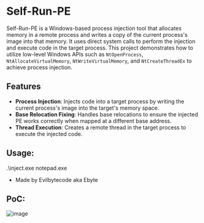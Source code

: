 # Self-Run-PE

Self-Run-PE is a Windows-based process injection tool that allocates memory in a remote process and writes a copy of the current process's image into that memory. It uses direct system calls to perform the injection and execute code in the target process. This project demonstrates how to utilize low-level Windows APIs such as `NtOpenProcess`, `NtAllocateVirtualMemory`, `NtWriteVirtualMemory`, and `NtCreateThreadEx` to achieve process injection.

## Features

- **Process Injection**: Injects code into a target process by writing the current process's image into the target's memory space.
- **Base Relocation Fixing**: Handles base relocations to ensure the injected PE works correctly when mapped at a different base address.
- **Thread Execution**: Creates a remote thread in the target process to execute the injected code.

## Usage:
.\inject.exe notepad.exe

- Made by Evilbytecode aka Ebyte

## PoC:
![image](https://github.com/user-attachments/assets/18415099-2b78-4a7c-9dd3-ff90cf0ed3f6)
